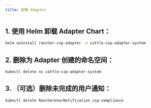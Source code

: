 ```yaml
---
title: 卸载 Adapter
---
```


## 1. 使用 Helm 卸载 Adapter Chart：

```bash
helm uninstall rancher-csp-adapter -n cattle-csp-adapter-system
```

## 2. 删除为 Adapter 创建的命名空间：

```bash
kubectl delete ns cattle-csp-adapter-system
```

## 3. （可选）删除未完成的用户通知：

```bash
kubectl delete RancherUserNotification csp-compliance
```
